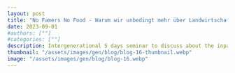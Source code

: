 ```yaml
---
layout: post
title: "No Famers No Food - Warum wir unbedingt mehr über Landwirtschaft reden müssen"
date: 2023-09-01
#authors: [""]
#categories: [""]
description: Intergenerational 5 days seminar to discuss about the inpact of agriculture and give insights.
thumbnail: "/assets/images/gen/blog/blog-16-thumbnail.webp"
image: "/assets/images/gen/blog/blog-16.webp"
---
```



